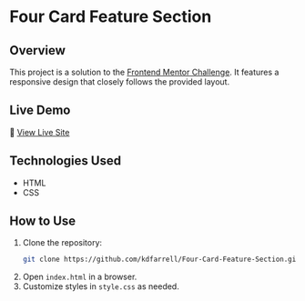 # Four Card Feature Section 

## Overview  
This project is a solution to the [Frontend Mentor Challenge](https://www.frontendmentor.io/challenges/four-card-feature-section-weK1eFYK). It features a responsive design that closely follows the provided layout.  

## Live Demo  
🔗 [View Live Site](https://kdfarrell.github.io/Four-Card-Feature-Section/)  

## Technologies Used  
- HTML  
- CSS 

## How to Use  
1. Clone the repository:  
   ```bash
   git clone https://github.com/kdfarrell/Four-Card-Feature-Section.git
   ```  
2. Open `index.html` in a browser.  
3. Customize styles in `style.css` as needed.  
